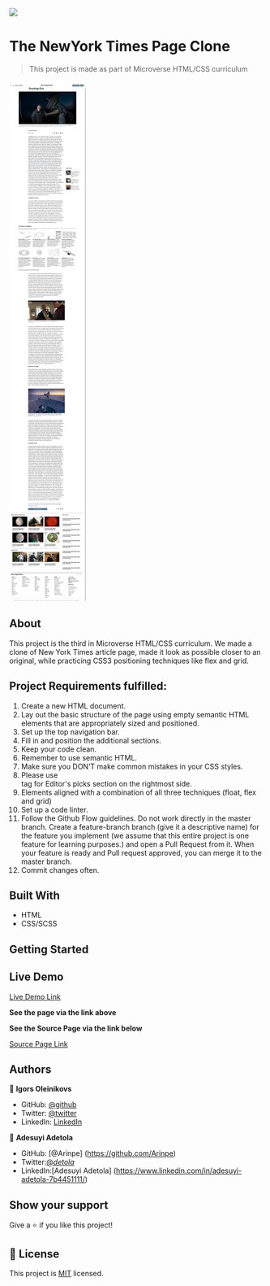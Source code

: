 ![](https://img.shields.io/badge/Microverse-blueviolet)

# The NewYork Times Page Clone

> This project is made as part of Microverse HTML/CSS curriculum

![screenshot](./img/fullsizescreenshot.png)

## About

This project is the third in Microverse HTML/CSS curriculum. We made a clone of New York Times article page, made it look as possible closer to an original, while practicing CSS3 positioning techniques like flex and grid. 

## Project Requirements fulfilled:

1. Create a new HTML document.
2. Lay out the basic structure of the page using empty semantic HTML elements that are appropriately sized and positioned.
3. Set up the top navigation bar.
4. Fill in and position the additional sections.
5. Keep your code clean.
6. Remember to use semantic HTML.
7. Make sure you DON’T make common mistakes in your CSS styles.
8. Please use <aside> tag for Editor's picks section on the rightmost side.
9. Elements aligned with a combination of all three techniques (float, flex and grid)
10. Set up a code linter.
11. Follow the Github Flow guidelines.
    Do not work directly in the master branch. Create a feature-branch branch (give it a descriptive name) for the feature you implement (we assume that this entire project is one feature for learning purposes.) and open a Pull Request from it. When your feature is ready and Pull request approved, you can merge it to the master branch.
12. Commit changes often.

## Built With

- HTML
- CSS/SCSS

## Getting Started

## Live Demo

[Live Demo Link](https://igors78.github.io/NewYorkTimes_clone/)

**See the page via the link above**

**See the Source Page via the link below**

[Source Page Link](https://www.nytimes.com/2014/03/18/science/space/detection-of-waves-in-space-buttresses-landmark-theory-of-big-bang.html?_r=0)

## Authors

👤 **Igors Oleinikovs**

- GitHub: [@github](https://github.com/Igors78)
- Twitter: [@twitter](https://twitter.com/oleinikovs)
- LinkedIn: [LinkedIn](https://www.linkedin.com/in/igors-oleinikovs-17a10958/)

👤 **Adesuyi Adetola**

- GitHub: [@Arinpe] (https://github.com/Arinpe)
- Twitter:[@_detola_](https://twitter.com/_detola_)
- LinkedIn:[Adesuyi Adetola] (https://www.linkedin.com/in/adesuyi-adetola-7b4451111/)

## Show your support

Give a ⭐️ if you like this project!

## 📝 License

This project is [MIT](./license.txt) licensed.
